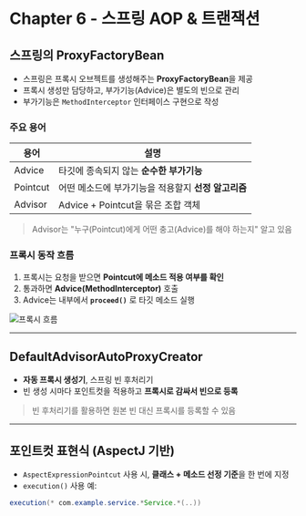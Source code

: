 #  Chapter 6 - 스프링 AOP & 트랜잭션

##  스프링의 ProxyFactoryBean

- 스프링은 프록시 오브젝트를 생성해주는 **ProxyFactoryBean**을 제공
- 프록시 생성만 담당하고, 부가기능(Advice)은 별도의 빈으로 관리
- 부가기능은 `MethodInterceptor` 인터페이스 구현으로 작성

###  주요 용어

| 용어 | 설명 |
|------|------|
| Advice | 타깃에 종속되지 않는 **순수한 부가기능** |
| Pointcut | 어떤 메소드에 부가기능을 적용할지 **선정 알고리즘** |
| Advisor | Advice + Pointcut을 묶은 조합 객체 |

>  Advisor는 "누구(Pointcut)에게 어떤 충고(Advice)를 해야 하는지" 알고 있음

###  프록시 동작 흐름

1. 프록시는 요청을 받으면 **Pointcut에 메소드 적용 여부를 확인**
2. 통과하면 **Advice(MethodInterceptor)** 호출
3. Advice는 내부에서 **`proceed()`** 로 타깃 메소드 실행

![프록시 흐름](https://github.com/user-attachments/assets/03484f6e-54e6-4c5d-af0d-b208492aa3cc)

---

##  DefaultAdvisorAutoProxyCreator

- **자동 프록시 생성기**, 스프링 빈 후처리기
- 빈 생성 시마다 포인트컷을 적용하고 **프록시로 감싸서 빈으로 등록**

>  빈 후처리기를 활용하면 원본 빈 대신 프록시를 등록할 수 있음

---

##  포인트컷 표현식 (AspectJ 기반)

- `AspectExpressionPointcut` 사용 시, **클래스 + 메소드 선정 기준**을 한 번에 지정
- `execution()` 사용 예:

```java
execution(* com.example.service.*Service.*(..))
